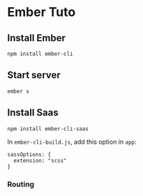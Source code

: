 # Ember Tuto

## Install Ember
```
npm install ember-cli
```

## Start server
```
ember s
```

## Install Saas
```
npm install ember-cli-saas
```
In `ember-cli-build.js`, add this option in `app`:
```
sassOptions: {
  extension: "scss"
}
```

### Routing

